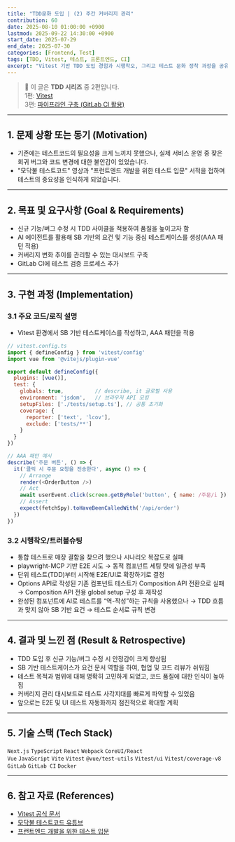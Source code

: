 ```yaml
---
title: "TDD문화 도입 | (2) 주간 커버리지 관리"
contribution: 60
date: 2025-08-10 01:00:00 +0900
lastmod: 2025-09-22 14:30:00 +0900
start_date: 2025-07-29
end_date: 2025-07-30
categories: [Frontend, Test]
tags: [TDD, Vitest, 테스트, 프론트엔드, CI]
excerpt: "Vitest 기반 TDD 도입 경험과 시행착오, 그리고 테스트 문화 정착 과정을 공유합니다."
---
```


> 📌 이 글은 **TDD 시리즈** 중 2편입니다.  
> 1편: [Vitest](/posts/tdd_vitest)  
> 3편: [파이프라인 구축 (GitLab CI 활용)](/posts/tdd_gitlab)

---

## 1. 문제 상황 또는 동기 (Motivation)
- 기존에는 테스트코드의 필요성을 크게 느끼지 못했으나, 실제 서비스 운영 중 잦은 회귀 버그와 코드 변경에 대한 불안감이 있었습니다.
- "모닥불 테스트코드" 영상과 "프런트엔드 개발을 위한 테스트 입문" 서적을 접하며 테스트의 중요성을 인식하게 되었습니다.

---

## 2. 목표 및 요구사항 (Goal & Requirements)
- 신규 기능/버그 수정 시 TDD 사이클을 적용하여 품질을 높이고자 함
- AI 에이전트를 활용해 SB 기반의 요건 및 기능 중심 테스트케이스를 생성(AAA 패턴 적용)
- 커버리지 변화 추이를 관리할 수 있는 대시보드 구축
- GitLab CI에 테스트 검증 프로세스 추가

---

## 3. 구현 과정 (Implementation)

### 3.1 주요 코드/로직 설명
- Vitest 환경에서 SB 기반 테스트케이스를 작성하고, AAA 패턴을 적용

```js
// vitest.config.ts
import { defineConfig } from 'vitest/config'
import vue from '@vitejs/plugin-vue'

export default defineConfig({
  plugins: [vue()],
  test: {
    globals: true,          // describe, it 글로벌 사용
    environment: 'jsdom',   // 브라우저 API 모킹
    setupFiles: ['./tests/setup.ts'], // 공통 초기화
    coverage: {
      reporter: ['text', 'lcov'],
      exclude: ['tests/**']
    }
  }
})
```

```js
// AAA 패턴 예시
describe('주문 버튼', () => {
  it('클릭 시 주문 요청을 전송한다', async () => {
    // Arrange
    render(<OrderButton />)
    // Act
    await userEvent.click(screen.getByRole('button', { name: /주문/i }))
    // Assert
    expect(fetchSpy).toHaveBeenCalledWith('/api/order')
  })
})
```

### 3.2 시행착오/트러블슈팅
- 통합 테스트로 매장 결함을 찾으려 했으나 시나리오 복잡도로 실패
- playwright-MCP 기반 E2E 시도 → 동적 컴포넌트 세팅 탓에 일관성 부족
- 단위 테스트(TDD)부터 시작해 E2E/UI로 확장하기로 결정
- Options API로 작성된 기존 컴포넌트 테스트가 Composition API 전환으로 실패 → Composition API 전용 global setup 구성 후 재작성
- 완성된 컴포넌트에 AI로 테스트를 “역-작성”하는 규칙을 사용했으나 → TDD 흐름과 맞지 않아 SB 기반 요건 → 테스트 순서로 규칙 변경

---

## 4. 결과 및 느낀 점 (Result & Retrospective)
- TDD 도입 후 신규 기능/버그 수정 시 안정감이 크게 향상됨
- SB 기반 테스트케이스가 요건 문서 역할을 하여, 협업 및 코드 리뷰가 쉬워짐
- 테스트 목적과 범위에 대해 명확히 고민하게 되었고, 코드 품질에 대한 인식이 높아짐
- 커버리지 관리 대시보드로 테스트 사각지대를 빠르게 파악할 수 있었음
- 앞으로는 E2E 및 UI 테스트 자동화까지 점진적으로 확대할 계획

---

## 5. 기술 스택 (Tech Stack)

`Next.js` `TypeScript` `React` `Webpack` `CoreUI/React`  
`Vue` `JavaScript` `Vite` `Vitest` `@vue/test-utils` `Vitest/ui` `Vitest/coverage-v8`  
`GitLab` `GitLab CI` `Docker`

---

## 6. 참고 자료 (References)
- [Vitest 공식 문서](https://vitest.dev/)
- [모닥불 테스트코드 유튜브](https://www.youtube.com/watch?v=Q1b6TC5rQnA)
- [프런트엔드 개발을 위한 테스트 입문](https://book.naver.com/bookdb/book_detail.nhn?bid=22527816)



